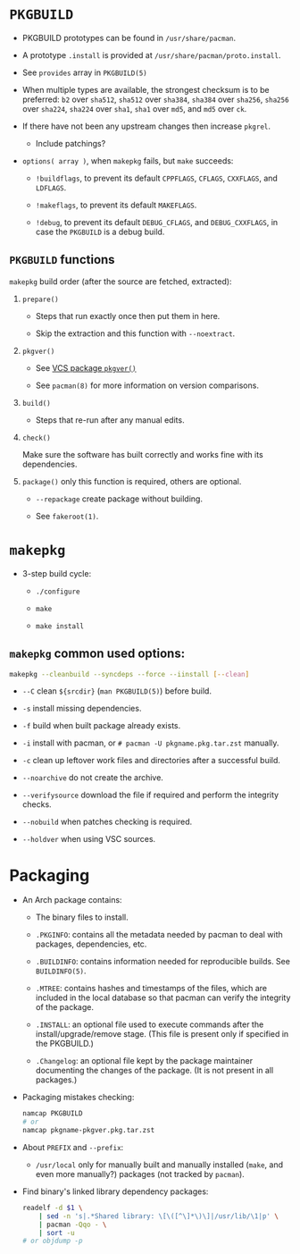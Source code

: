 # `PKGBUILD`

- PKGBUILD prototypes can be found in `/usr/share/pacman`.

- A prototype `.install` is provided at
  `/usr/share/pacman/proto.install`.

- See `provides` array in `PKGBUILD(5)`

- When multiple types are available, the strongest checksum is to be
  preferred: `b2` over `sha512`, `sha512` over `sha384`, `sha384` over
  `sha256`, `sha256` over `sha224`, `sha224` over `sha1`, `sha1` over
  `md5`, and `md5` over `ck`.

- If there have not been any upstream changes then increase `pkgrel`.

  + Include patchings?

- `options( array )`, when `makepkg` fails, but `make` succeeds:

  + `!buildflags`, to prevent its default `CPPFLAGS`, `CFLAGS`,
    `CXXFLAGS`, and `LDFLAGS`.

  + `!makeflags`, to prevent its default `MAKEFLAGS`.

  + `!debug`, to prevent its default `DEBUG_CFLAGS`, and
    `DEBUG_CXXFLAGS`, in case the `PKGBUILD` is a debug build.

## `PKGBUILD` functions

`makepkg` build order (after the source are fetched, extracted):

1. `prepare()`

   + Steps that run exactly once then put them in here.

   + Skip the extraction and this function with `--noextract`.

2. `pkgver()`

   + See [VCS package
     `pkgver()`](https://wiki.archlinux.org/title/VCS_package_guidelines#The_pkgver()function)

   + See `pacman(8)` for more information on version comparisons.

3. `build()`

   + Steps that re-run after any manual edits.

4. `check()`

   Make sure the software has built correctly and works fine with its
   dependencies.

5. `package()` only this function is required, others are optional.

   + `--repackage` create package without building.

   + See `fakeroot(1)`.

# `makepkg`

- 3-step build cycle:

  + `./configure`

  + `make`

  + `make install`

## `makepkg` common used options:

```bash
makepkg --cleanbuild --syncdeps --force --iinstall [--clean]
```

- `--C` clean `${srcdir}` (`man PKGBUILD(5)`) before build.

- `-s` install missing dependencies.

- `-f` build when built package already exists.

- `-i` install with pacman, or `# pacman -U pkgname.pkg.tar.zst`
  manually.

- `-c` clean up leftover work files and directories after a successful
  build.

- `--noarchive` do not create the archive.

- `--verifysource` download the file if required and perform the
  integrity checks.

- `--nobuild` when patches checking is required.

- `--holdver` when using VSC sources.

# Packaging

- An Arch package contains:

  + The binary files to install.

  + `.PKGINFO`: contains all the metadata needed by pacman to deal with
    packages, dependencies, etc.

  + `.BUILDINFO`: contains information needed for reproducible builds.
    See `BUILDINFO(5)`.

  + `.MTREE`: contains hashes and timestamps of the files, which are
    included in the local database so that pacman can verify the
    integrity of the package.

  + `.INSTALL`: an optional file used to execute commands after the
    install/upgrade/remove stage. (This file is present only if
    specified in the PKGBUILD.)

  + `.Changelog`: an optional file kept by the package maintainer
    documenting the changes of the package. (It is not present in all
    packages.)

- Packaging mistakes checking:

  ```bash
  namcap PKGBUILD
  # or
  namcap pkgname-pkgver.pkg.tar.zst
  ```

- About `PREFIX` and `--prefix`:

  + `/usr/local` only for manually built and manually installed (`make`,
    and even more manually?) packages (not tracked by `pacman`).

- Find binary's linked library dependency packages:

  ```bash
  readelf -d $1 \
      | sed -n 's|.*Shared library: \[\([^\]*\)\]|/usr/lib/\1|p' \
      | pacman -Qqo - \
      | sort -u
  # or objdump -p
  ```

